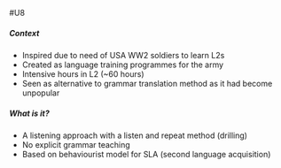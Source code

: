 #U8 
##### Context
- Inspired due to need of USA WW2 soldiers to learn L2s
- Created as language training programmes for the army
- Intensive hours in L2 (~60 hours)
- Seen as alternative to grammar translation method as it had become unpopular
##### What is it?
- A listening approach with a listen and repeat method (drilling)
- No explicit grammar teaching
- Based on behaviourist model for SLA (second language acquisition)